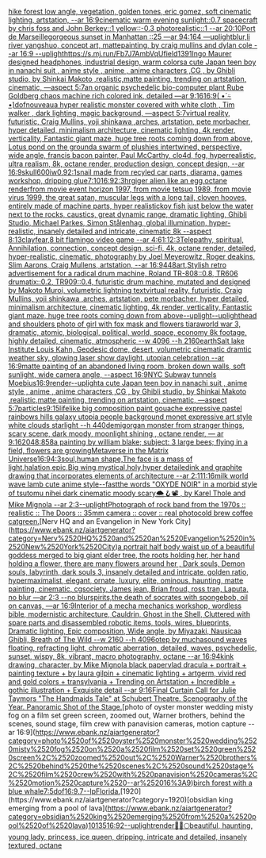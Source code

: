 [hike forest low angle, vegetation, golden tones, eric gomez, soft cinematic lighting, artstation, --ar 16:9](https://www.ebank.nz/aiartgenerator?category=hike%2520forest%2520low%2520angle%2C%2520vegetation%2C%2520golden%2520tones%2C%2520eric%2520gomez%2C%2520soft%2520cinematic%2520lighting%2C%2520artstation%2C%2520--ar%252016%3A9)[cinematic warm evening sunlight::0.7 spacecraft by chris foss and John Berkey::1 yellow::-0.3 photorealistic::1 --ar 20:10](https://www.ebank.nz/aiartgenerator?category=cinematic%2520warm%2520evening%2520sunlight%3A%3A0.7%2520spacecraft%2520by%2520chris%2520foss%2520and%2520John%2520Berkey%3A%3A1%2520yellow%3A%3A-0.3%2520photorealistic%3A%3A1%2520--ar%252020%3A10)[Port de Marseille](https://www.ebank.nz/aiartgenerator?category=Port%2520de%2520Marseille)[gorgeous sunset in Manhattan ::25  —ar 94:164 —uplight](https://www.ebank.nz/aiartgenerator?category=gorgeous%2520sunset%2520in%2520Manhattan%2520%3A%3A25%2520%2520%E2%80%94ar%252094%3A164%2520%E2%80%94uplight)[blur,](https://www.ebank.nz/aiartgenerator?category=blur%2C)[li river yangshuo, concept art, mattepainting, by craig mullins and dylan cole --ar 16:9 --uplight](https://www.ebank.nz/aiartgenerator?category=li%2520river%2520yangshuo%2C%2520concept%2520art%2C%2520mattepainting%2C%2520by%2520craig%2520mullins%2520and%2520dylan%2520cole%2520--ar%252016%3A9%2520--uplight)[<https://s.mj.run/Fb7J7AmbVqU>](https://www.ebank.nz/aiartgenerator?category=%3Chttps%3A//s.mj.run/Fb7J7AmbVqU%3E)[field](https://www.ebank.nz/aiartgenerator?category=field)[1391](https://www.ebank.nz/aiartgenerator?category=1391)[Ingo Maurer designed headphones, industrial design, warm colors](https://www.ebank.nz/aiartgenerator?category=Ingo%2520Maurer%2520designed%2520headphones%2C%2520industrial%2520design%2C%2520warm%2520colors)[a cute Japan  teen boy in nanachi suit , anime style , anime , anime characters ,CG , by Ghibli studio, by Shinkai Makoto ,realistic,matte painting, trending on artstation, cinematic, —aspect 5:7](https://www.ebank.nz/aiartgenerator?category=a%2520cute%2520Japan%2520%2520teen%2520boy%2520in%2520nanachi%2520suit%2520%2C%2520anime%2520style%2520%2C%2520anime%2520%2C%2520anime%2520characters%2520%2CCG%2520%2C%2520by%2520Ghibli%2520studio%2C%2520by%2520Shinkai%2520Makoto%2520%2Crealistic%2Cmatte%2520painting%2C%2520trending%2520on%2520artstation%2C%2520cinematic%2C%2520%E2%80%94aspect%25205%3A7)[an organic psychedelic bio-computer plant Rube Goldberg chaos machine rich colored ink, detailed —ar 9:16](https://www.ebank.nz/aiartgenerator?category=an%2520organic%2520psychedelic%2520bio-computer%2520plant%2520Rube%2520Goldberg%2520chaos%2520machine%2520rich%2520colored%2520ink%2C%2520detailed%2520%E2%80%94ar%25209%3A16)[16:9](https://www.ebank.nz/aiartgenerator?category=16%3A9)[( •́ ⍨ •̀)](https://www.ebank.nz/aiartgenerator?category=%28%2520%E2%80%A2%CC%81%2520%E2%8D%A8%2520%E2%80%A2%CC%80%29)[dof](https://www.ebank.nz/aiartgenerator?category=dof)[nouveau](https://www.ebank.nz/aiartgenerator?category=nouveau)[a hyper realistic monster covered with white cloth , Tim walker , dark lighting, magic background, —aspect 5:7](https://www.ebank.nz/aiartgenerator?category=a%2520hyper%2520realistic%2520monster%2520covered%2520with%2520white%2520cloth%2520%2C%2520Tim%2520walker%2520%2C%2520dark%2520lighting%2C%2520magic%2520background%2C%2520%E2%80%94aspect%25205%3A7)[virtual reality, futuristic, Craig Mullins, yoji shinkawa ,arches, artstation, pete morbacher, hyper detailed, minimalism architecture, cinematic lighting, 4k render, verticality, Fantastic giant maze, huge tree roots coming down from above, Lotus pond on the ground](https://www.ebank.nz/aiartgenerator?category=virtual%2520reality%2C%2520futuristic%2C%2520Craig%2520Mullins%2C%2520yoji%2520shinkawa%2520%2Carches%2C%2520artstation%2C%2520pete%2520morbacher%2C%2520hyper%2520detailed%2C%2520minimalism%2520architecture%2C%2520cinematic%2520lighting%2C%25204k%2520render%2C%2520verticality%2C%2520Fantastic%2520giant%2520maze%2C%2520huge%2520tree%2520roots%2520coming%2520down%2520from%2520above%2C%2520Lotus%2520pond%2520on%2520the%2520ground)[a swarm of plushies intertwined, perspective, wide angle, francis bacon painter, Paul McCarthy, clo4d, fog, hyperrealistic, ultra realism, 8k, octane render, production design, concept design, --ar 16:9](https://www.ebank.nz/aiartgenerator?category=a%2520swarm%2520of%2520plushies%2520intertwined%2C%2520perspective%2C%2520wide%2520angle%2C%2520francis%2520bacon%2520painter%2C%2520Paul%2520McCarthy%2C%2520clo4d%2C%2520fog%2C%2520hyperrealistic%2C%2520ultra%2520realism%2C%25208k%2C%2520octane%2520render%2C%2520production%2520design%2C%2520concept%2520design%2C%2520--ar%252016%3A9)[skull](https://www.ebank.nz/aiartgenerator?category=skull)[600](https://www.ebank.nz/aiartgenerator?category=600)[iw0.9](https://www.ebank.nz/aiartgenerator?category=iw0.9)[2:1](https://www.ebank.nz/aiartgenerator?category=2%3A1)[snail made from recyled car parts, diarama, games workshop, dripping glue](https://www.ebank.nz/aiartgenerator?category=snail%2520made%2520from%2520recyled%2520car%2520parts%2C%2520diarama%2C%2520games%2520workshop%2C%2520dripping%2520glue)[7:10](https://www.ebank.nz/aiartgenerator?category=7%3A10)[16:9](https://www.ebank.nz/aiartgenerator?category=16%3A9)[2:3](https://www.ebank.nz/aiartgenerator?category=2%3A3)[hrgiger alien,like an egg,octane render](https://www.ebank.nz/aiartgenerator?category=hrgiger%2520alien%2Clike%2520an%2520egg%2Coctane%2520render)[from movie event horizon 1997, from movie tetsuo 1989, from movie virus 1999, the great satan, muscular legs with a long tail, cloven hooves, entirely made of machine parts, hyper realistic](https://www.ebank.nz/aiartgenerator?category=from%2520movie%2520event%2520horizon%25201997%2C%2520from%2520movie%2520tetsuo%25201989%2C%2520from%2520movie%2520virus%25201999%2C%2520the%2520great%2520satan%2C%2520muscular%2520legs%2520with%2520a%2520long%2520tail%2C%2520cloven%2520hooves%2C%2520entirely%2520made%2520of%2520machine%2520parts%2C%2520hyper%2520realistic)[koy fish just below the water next to the rocks, caustics, great dynamic range, dramatic lighting, Ghibli Studio, Michael Parkes, Simon Stålenhag, global illumination, hyper-realistic, insanely detailed and intricate, cinematic 8k --aspect 8:13](https://www.ebank.nz/aiartgenerator?category=koy%2520fish%2520just%2520below%2520the%2520water%2520next%2520to%2520the%2520rocks%2C%2520caustics%2C%2520great%2520dynamic%2520range%2C%2520dramatic%2520lighting%2C%2520Ghibli%2520Studio%2C%2520Michael%2520Parkes%2C%2520Simon%2520St%C3%A5lenhag%2C%2520global%2520illumination%2C%2520hyper-realistic%2C%2520insanely%2520detailed%2520and%2520intricate%2C%2520cinematic%25208k%2520--aspect%25208%3A13)[clay](https://www.ebank.nz/aiartgenerator?category=clay)[fear,](https://www.ebank.nz/aiartgenerator?category=fear%2C)[8 bit flamingo video game --ar 4:6](https://www.ebank.nz/aiartgenerator?category=8%2520bit%2520flamingo%2520video%2520game%2520--ar%25204%3A6)[1:1](https://www.ebank.nz/aiartgenerator?category=1%3A1)[2:3](https://www.ebank.nz/aiartgenerator?category=2%3A3)[Telepathy, spiritual, Annihilation, connection, concept design, sci-fi, 4k, octane render, detailed, hyper-realistic, cinematic, photography by Joel Meyerowitz, Roger deakins, Slim Aarons, Craig Mullens, artstation, --ar 16:9](https://www.ebank.nz/aiartgenerator?category=Telepathy%2C%2520spiritual%2C%2520Annihilation%2C%2520connection%2C%2520concept%2520design%2C%2520sci-fi%2C%25204k%2C%2520octane%2520render%2C%2520detailed%2C%2520hyper-realistic%2C%2520cinematic%2C%2520photography%2520by%2520Joel%2520Meyerowitz%2C%2520Roger%2520deakins%2C%2520Slim%2520Aarons%2C%2520Craig%2520Mullens%2C%2520artstation%2C%2520--ar%252016%3A9)[448](https://www.ebank.nz/aiartgenerator?category=448)[art,](https://www.ebank.nz/aiartgenerator?category=art%2C)[Stylish retro advertisement for a radical drum machine, Roland TR-808::0.8, TR606 drumatix::0.2, TR909::0.4, futuristic drum machine, mutated and designed by Makoto Muroi, volumetric lightning  text](https://www.ebank.nz/aiartgenerator?category=Stylish%2520retro%2520advertisement%2520for%2520a%2520radical%2520drum%2520machine%2C%2520Roland%2520TR-808%3A%3A0.8%2C%2520TR606%2520drumatix%3A%3A0.2%2C%2520TR909%3A%3A0.4%2C%2520futuristic%2520drum%2520machine%2C%2520mutated%2520and%2520designed%2520by%2520Makoto%2520Muroi%2C%2520volumetric%2520lightning%2520%2520text)[virtual reality, futuristic, Craig Mullins, yoji shinkawa ,arches, artstation, pete morbacher, hyper detailed, minimalism architecture, cinematic lighting, 4k render, verticality, Fantastic giant maze, huge tree roots coming down from above](https://www.ebank.nz/aiartgenerator?category=virtual%2520reality%2C%2520futuristic%2C%2520Craig%2520Mullins%2C%2520yoji%2520shinkawa%2520%2Carches%2C%2520artstation%2C%2520pete%2520morbacher%2C%2520hyper%2520detailed%2C%2520minimalism%2520architecture%2C%2520cinematic%2520lighting%2C%25204k%2520render%2C%2520verticality%2C%2520Fantastic%2520giant%2520maze%2C%2520huge%2520tree%2520roots%2520coming%2520down%2520from%2520above)[--uplight](https://www.ebank.nz/aiartgenerator?category=--uplight)[--uplight](https://www.ebank.nz/aiartgenerator?category=--uplight)[head and shoulders photo of girl with fox mask and flowers tiara](https://www.ebank.nz/aiartgenerator?category=head%2520and%2520shoulders%2520photo%2520of%2520girl%2520with%2520fox%2520mask%2520and%2520flowers%2520tiara)[world war 3, dramatic, atomic, biological, political, world, space, economy 8k footage, highly detailed, cinematic, atmospheric  --w 4096  --h 2160](https://www.ebank.nz/aiartgenerator?category=world%2520war%25203%2C%2520dramatic%2C%2520atomic%2C%2520biological%2C%2520political%2C%2520world%2C%2520space%2C%2520economy%25208k%2520footage%2C%2520highly%2520detailed%2C%2520cinematic%2C%2520atmospheric%2520%2520--w%25204096%2520%2520--h%25202160)[earth](https://www.ebank.nz/aiartgenerator?category=earth)[Salt lake Institute Louis Kahn, Geodesic dome, desert, volumetric cinematic dramtic weather sky, glowing laser show daylight, utopian celebration --ar 16:9](https://www.ebank.nz/aiartgenerator?category=Salt%2520lake%2520Institute%2520Louis%2520Kahn%2C%2520Geodesic%2520dome%2C%2520desert%2C%2520volumetric%2520cinematic%2520dramtic%2520weather%2520sky%2C%2520glowing%2520laser%2520show%2520daylight%2C%2520utopian%2520celebration%2520--ar%252016%3A9)[matte painting of an abandoned living room, broken down walls, soft sunlight, wide camera angle, --aspect 16:9](https://www.ebank.nz/aiartgenerator?category=matte%2520painting%2520of%2520an%2520abandoned%2520living%2520room%2C%2520broken%2520down%2520walls%2C%2520soft%2520sunlight%2C%2520wide%2520camera%2520angle%2C%2520--aspect%252016%3A9)[NYC  Subway tunnels  Moebius](https://www.ebank.nz/aiartgenerator?category=NYC%2520%2520Subway%2520tunnels%2520%2520Moebius)[16:9](https://www.ebank.nz/aiartgenerator?category=16%3A9)[render](https://www.ebank.nz/aiartgenerator?category=render)[--uplight](https://www.ebank.nz/aiartgenerator?category=--uplight)[a cute Japan  teen boy in nanachi suit , anime style , anime , anime characters ,CG , by Ghibli studio, by Shinkai Makoto ,realistic,matte painting, trending on artstation, cinematic, —aspect 5:7](https://www.ebank.nz/aiartgenerator?category=a%2520cute%2520Japan%2520%2520teen%2520boy%2520in%2520nanachi%2520suit%2520%2C%2520anime%2520style%2520%2C%2520anime%2520%2C%2520anime%2520characters%2520%2CCG%2520%2C%2520by%2520Ghibli%2520studio%2C%2520by%2520Shinkai%2520Makoto%2520%2Crealistic%2Cmatte%2520painting%2C%2520trending%2520on%2520artstation%2C%2520cinematic%2C%2520%E2%80%94aspect%25205%3A7)[particles](https://www.ebank.nz/aiartgenerator?category=particles)[9:15](https://www.ebank.nz/aiartgenerator?category=9%3A15)[lifelike big composition paint gouache expressive pastel rainbows hills galaxy utopia people background monet expressive art style white clouds starlight --h 440](https://www.ebank.nz/aiartgenerator?category=lifelike%2520big%2520composition%2520paint%2520gouache%2520expressive%2520pastel%2520rainbows%2520hills%2520galaxy%2520utopia%2520people%2520background%2520monet%2520expressive%2520art%2520style%2520white%2520clouds%2520starlight%2520--h%2520440)[demigorgan monster from stranger things, scary scene, dark moody, moonlight shining , octane render, — ar 9:16](https://www.ebank.nz/aiartgenerator?category=demigorgan%2520monster%2520from%2520stranger%2520things%2C%2520scary%2520scene%2C%2520dark%2520moody%2C%2520moonlight%2520shining%2520%2C%2520octane%2520render%2C%2520%E2%80%94%2520ar%25209%3A16)[2048:858](https://www.ebank.nz/aiartgenerator?category=2048%3A858)[a painting by william blake; subject: 3 large bees; flying in a field, flowers are growing](https://www.ebank.nz/aiartgenerator?category=a%2520painting%2520by%2520william%2520blake%3B%2520subject%3A%25203%2520large%2520bees%3B%2520flying%2520in%2520a%2520field%2C%2520flowers%2520are%2520growing)[Metaverse in the Matrix Universe](https://www.ebank.nz/aiartgenerator?category=Metaverse%2520in%2520the%2520Matrix%2520Universe)[16:9](https://www.ebank.nz/aiartgenerator?category=16%3A9)[4:3](https://www.ebank.nz/aiartgenerator?category=4%3A3)[soul,human shape,The face is a mass of light,halation,epic,Big wing,mystical,holy,hyper detailed](https://www.ebank.nz/aiartgenerator?category=soul%2Chuman%2520shape%2CThe%2520face%2520is%2520a%2520mass%2520of%2520light%2Chalation%2Cepic%2CBig%2520wing%2Cmystical%2Choly%2Chyper%2520detailed)[ink and graphite drawing that incorporates elements of architecture --ar 2:1](https://www.ebank.nz/aiartgenerator?category=ink%2520and%2520graphite%2520drawing%2520that%2520incorporates%2520elements%2520of%2520architecture%2520--ar%25202%3A1)[11:16](https://www.ebank.nz/aiartgenerator?category=11%3A16)[milk world wave lamb cute anime style](https://www.ebank.nz/aiartgenerator?category=milk%2520world%2520wave%2520lamb%2520cute%2520anime%2520style)[--fast](https://www.ebank.nz/aiartgenerator?category=--fast)[the words "OXYDE NOIR" in a morbid style of tsutomu nihei dark cinematic moody scary](https://www.ebank.nz/aiartgenerator?category=the%2520words%2520%22OXYDE%2520NOIR%22%2520in%2520a%2520morbid%2520style%2520of%2520tsutomu%2520nihei%2520dark%2520cinematic%2520moody%2520scary)[🌨🪝📽 , by Karel Thole and Mike Mignola --ar 2:3](https://www.ebank.nz/aiartgenerator?category=%F0%9F%8C%A8%F0%9F%AA%9D%F0%9F%93%BD%2520%2C%2520by%2520Karel%2520Thole%2520and%2520Mike%2520Mignola%2520--ar%25202%3A3)[--uplight](https://www.ebank.nz/aiartgenerator?category=--uplight)[Photograph of rock band from the 1970s :: realistic :: The Doors :: 35mm camera :: cover :: real photo](https://www.ebank.nz/aiartgenerator?category=Photograph%2520of%2520rock%2520band%2520from%2520the%25201970s%2520%3A%3A%2520realistic%2520%3A%3A%2520The%2520Doors%2520%3A%3A%252035mm%2520camera%2520%3A%3A%2520cover%2520%3A%3A%2520real%2520photo)[cold brew coffee cat](https://www.ebank.nz/aiartgenerator?category=cold%2520brew%2520coffee%2520cat)[green.](https://www.ebank.nz/aiartgenerator?category=green.)[Nerv HQ and an Evangelion in New York City](https://www.ebank.nz/aiartgenerator?category=Nerv%2520HQ%2520and%2520an%2520Evangelion%2520in%2520New%2520York%2520City)[a portrait half body waist up of a beautiful goddess merged to big giant elder tree, the roots holding her, her hand holding a flower, there are many flowers around her , Dark souls, Demon souls, labyrinth, dark souls 3, insanely detailed and intricate, golden ratio, hypermaximalist, elegant, ornate, luxury, elite, ominous, haunting, matte painting, cinematic, cgsociety, James jean, Brian froud, ross tran, Laputa, no blur —ar 2:3 --no blur](https://www.ebank.nz/aiartgenerator?category=a%2520portrait%2520half%2520body%2520waist%2520up%2520of%2520a%2520beautiful%2520goddess%2520merged%2520to%2520big%2520giant%2520elder%2520tree%2C%2520the%2520roots%2520holding%2520her%2C%2520her%2520hand%2520holding%2520a%2520flower%2C%2520there%2520are%2520many%2520flowers%2520around%2520her%2520%2C%2520Dark%2520souls%2C%2520Demon%2520souls%2C%2520labyrinth%2C%2520dark%2520souls%25203%2C%2520insanely%2520detailed%2520and%2520intricate%2C%2520golden%2520ratio%2C%2520hypermaximalist%2C%2520elegant%2C%2520ornate%2C%2520luxury%2C%2520elite%2C%2520ominous%2C%2520haunting%2C%2520matte%2520painting%2C%2520cinematic%2C%2520cgsociety%2C%2520James%2520jean%2C%2520Brian%2520froud%2C%2520ross%2520tran%2C%2520Laputa%2C%2520no%2520blur%2520%E2%80%94ar%25202%3A3%2520--no%2520blur)[spirits,](https://www.ebank.nz/aiartgenerator?category=spirits%2C)[the death of socrates with spongebob, oil on canvas, —ar 16:9](https://www.ebank.nz/aiartgenerator?category=the%2520death%2520of%2520socrates%2520with%2520spongebob%2C%2520oil%2520on%2520canvas%2C%2520%E2%80%94ar%252016%3A9)[Interior of a mecha mechanics workshop, wordless bible, modernistic architecture, Cauldrin, Ghost in the Shell, Cluttered with spare parts and disassembled robotic items, tools, wires, blueprints, Dramatic lighting, Epic composition, Wide angle, by Miyazaki, Nausicaa Ghibli, Breath of The Wild --w 2160  --h 4096](https://www.ebank.nz/aiartgenerator?category=Interior%2520of%2520a%2520mecha%2520mechanics%2520workshop%2C%2520wordless%2520bible%2C%2520modernistic%2520architecture%2C%2520Cauldrin%2C%2520Ghost%2520in%2520the%2520Shell%2C%2520Cluttered%2520with%2520spare%2520parts%2520and%2520disassembled%2520robotic%2520items%2C%2520tools%2C%2520wires%2C%2520blueprints%2C%2520Dramatic%2520lighting%2C%2520Epic%2520composition%2C%2520Wide%2520angle%2C%2520by%2520Miyazaki%2C%2520Nausicaa%2520Ghibli%2C%2520Breath%2520of%2520The%2520Wild%2520--w%25202160%2520%2520--h%25204096)[otep by mucha](https://www.ebank.nz/aiartgenerator?category=otep%2520by%2520mucha)[sound waves floating, refracting light, chromatic aberration, detailed, waves, psychedelic, sunset, wispy, 8k, vibrant, macro photography, octane --ar 16:9](https://www.ebank.nz/aiartgenerator?category=sound%2520waves%2520floating%2C%2520refracting%2520light%2C%2520chromatic%2520aberration%2C%2520detailed%2C%2520waves%2C%2520psychedelic%2C%2520sunset%2C%2520wispy%2C%25208k%2C%2520vibrant%2C%2520macro%2520photography%2C%2520octane%2520--ar%252016%3A9)[4k](https://www.ebank.nz/aiartgenerator?category=4k)[ink drawing, character, by Mike Mignola black paper](https://www.ebank.nz/aiartgenerator?category=ink%2520drawing%2C%2520character%2C%2520by%2520Mike%2520Mignola%2520black%2520paper)[vlad dracula + portrait + painting texture + by laura gilpin + cinematic lighting + artgerm, vivid red and gold colors + transylvania + Trending on Artstation + Incredible + gothic illustration + Exquisite detail --ar 9:16](https://www.ebank.nz/aiartgenerator?category=vlad%2520dracula%2520%2B%2520portrait%2520%2B%2520painting%2520texture%2520%2B%2520by%2520laura%2520gilpin%2520%2B%2520cinematic%2520lighting%2520%2B%2520artgerm%2C%2520vivid%2520red%2520and%2520gold%2520colors%2520%2B%2520transylvania%2520%2B%2520Trending%2520on%2520Artstation%2520%2B%2520Incredible%2520%2B%2520gothic%2520illustration%2520%2B%2520Exquisite%2520detail%2520--ar%25209%3A16)[Final Curtain Call for Julie Taymors "The Handmaids Tale" at Schubert Theatre. Scenography of the Year. Panoramic Shot of the Stage.](https://www.ebank.nz/aiartgenerator?category=Final%2520Curtain%2520Call%2520for%2520Julie%2520Taymors%2520%22The%2520Handmaids%2520Tale%22%2520at%2520Schubert%2520Theatre.%2520Scenography%2520of%2520the%2520Year.%2520Panoramic%2520Shot%2520of%2520the%2520Stage.)[photo of oyster monster wedding misty fog on a film set green screen, zoomed out, Warner brothers, behind the scenes, sound stage, film crew with panavision cameras, motion capture --ar 16:9](https://www.ebank.nz/aiartgenerator?category=photo%2520of%2520oyster%2520monster%2520wedding%2520misty%2520fog%2520on%2520a%2520film%2520set%2520green%2520screen%2C%2520zoomed%2520out%2C%2520Warner%2520brothers%2C%2520behind%2520the%2520scenes%2C%2520sound%2520stage%2C%2520film%2520crew%2520with%2520panavision%2520cameras%2C%2520motion%2520capture%2520--ar%252016%3A9)[birch forest with a blue whale](https://www.ebank.nz/aiartgenerator?category=birch%2520forest%2520with%2520a%2520blue%2520whale)[7:5](https://www.ebank.nz/aiartgenerator?category=7%3A5)[dof](https://www.ebank.nz/aiartgenerator?category=dof)[16:9](https://www.ebank.nz/aiartgenerator?category=16%3A9)[.7](https://www.ebank.nz/aiartgenerator?category=.7)[--lp](https://www.ebank.nz/aiartgenerator?category=--lp)[Florida.](https://www.ebank.nz/aiartgenerator?category=Florida.)[1920](https://www.ebank.nz/aiartgenerator?category=1920)[obsidian king emerging from a pool of lava](https://www.ebank.nz/aiartgenerator?category=obsidian%2520king%2520emerging%2520from%2520a%2520pool%2520of%2520lava)[10135](https://www.ebank.nz/aiartgenerator?category=10135)[16:9](https://www.ebank.nz/aiartgenerator?category=16%3A9)[2](https://www.ebank.nz/aiartgenerator?category=2)[--uplight](https://www.ebank.nz/aiartgenerator?category=--uplight)[render](https://www.ebank.nz/aiartgenerator?category=render)[🤍✨🌕](https://www.ebank.nz/aiartgenerator?category=%F0%9F%A4%8D%E2%9C%A8%F0%9F%8C%95)[beautiful, haunting, young lady, princess, ice queen, dripping, intricate and detailed, insanely textured, octane](https://www.ebank.nz/aiartgenerator?category=beautiful%2C%2520haunting%2C%2520young%2520lady%2C%2520princess%2C%2520ice%2520queen%2C%2520dripping%2C%2520intricate%2520and%2520detailed%2C%2520insanely%2520textured%2C%2520octane)
